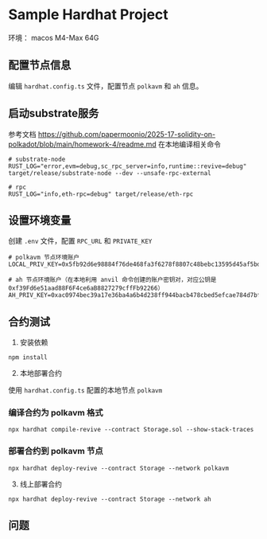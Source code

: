 # Sample Hardhat Project

环境： macos M4-Max 64G

## 配置节点信息

编辑 `hardhat.config.ts` 文件，配置节点 `polkavm` 和 `ah` 信息。

## 启动substrate服务

参考文档
https://github.com/papermoonio/2025-17-solidity-on-polkadot/blob/main/homework-4/readme.md
在本地编译相关命令

```shell
# substrate-node
RUST_LOG="error,evm=debug,sc_rpc_server=info,runtime::revive=debug" target/release/substrate-node --dev --unsafe-rpc-external

# rpc
RUST_LOG="info,eth-rpc=debug" target/release/eth-rpc
```

## 设置环境变量

创建 `.env` 文件，配置 `RPC_URL` 和 `PRIVATE_KEY`

```shell
# polkavm 节点环境账户
LOCAL_PRIV_KEY=0x5fb92d6e98884f76de468fa3f6278f8807c48bebc13595d45af5bdc4da702133

# ah 节点环境账户（在本地利用 anvil 命令创建的账户密钥对，对应公钥是 0xf39Fd6e51aad88F6F4ce6aB8827279cffFb92266）
AH_PRIV_KEY=0xac0974bec39a17e36ba4a6b4d238ff944bacb478cbed5efcae784d7bf4f2ff80
```

## 合约测试

1. 安装依赖

```shell
npm install
```

2. 本地部署合约

使用 `hardhat.config.ts` 配置的本地节点 `polkavm`

### 编译合约为 polkavm 格式

```shell
npx hardhat compile-revive --contract Storage.sol --show-stack-traces
```

### 部署合约到 polkavm 节点

```shell
npx hardhat deploy-revive --contract Storage --network polkavm
```

3. 线上部署合约

```
npx hardhat deploy-revive --contract Storage --network ah
```

## 问题

